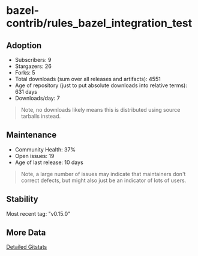 # bazel-contrib/rules_bazel_integration_test

## Adoption

- Subscribers: 9
- Stargazers: 26
- Forks: 5
- Total downloads (sum over all releases and artifacts): 4551
- Age of repository (just to put absolute downloads into relative terms): 631 days
- Downloads/day: 7

> Note, no downloads likely means this is distributed using source tarballs instead.

## Maintenance

- Community Health: 37%
- Open issues: 19
- Age of last release: 10 days

> Note, a large number of issues may indicate that maintainers don't correct defects, but might also
> just be an indicator of lots of users.

## Stability

Most recent tag: "v0.15.0"

## More Data

[Detailed Gitstats](/bazel-catalog/gitstats/bazel-contrib/rules_bazel_integration_test)

